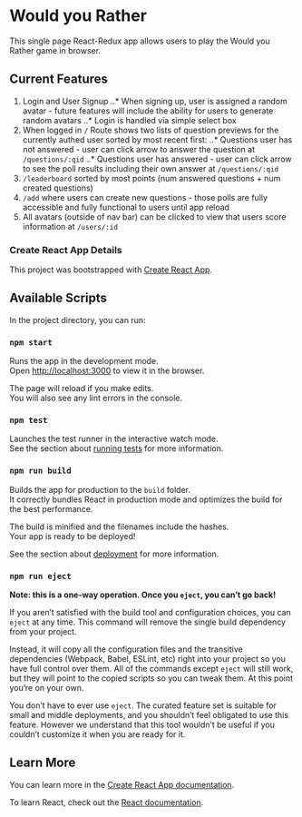 # Would you Rather

This single page React-Redux app allows users to play the Would you Rather game in browser.

## Current Features

1. Login and User Signup
..* When signing up, user is assigned a random avatar - future features will include the ability for users to generate random avatars
..* Login is handled via simple select box
2. When logged in `/` Route shows two lists of question previews for the currently authed user sorted by most recent first:
..* Questions user has not answered - user can click arrow to answer the question at `/questions/:qid`
..* Questions user has answered - user can click arrow to see the poll results including their own answer at `/questions/:qid`
3. `/leaderboard` sorted by most points (num answered questions + num created questions)
4. `/add` where users can create new questions - those polls are fully accessible and fully functional to users until app reload
5. All avatars (outside of nav bar) can be clicked to view that users score information at `/users/:id`


### Create React App Details

This project was bootstrapped with [Create React App](https://github.com/facebook/create-react-app).

## Available Scripts

In the project directory, you can run:

### `npm start`

Runs the app in the development mode.<br>
Open [http://localhost:3000](http://localhost:3000) to view it in the browser.

The page will reload if you make edits.<br>
You will also see any lint errors in the console.

### `npm test`

Launches the test runner in the interactive watch mode.<br>
See the section about [running tests](https://facebook.github.io/create-react-app/docs/running-tests) for more information.

### `npm run build`

Builds the app for production to the `build` folder.<br>
It correctly bundles React in production mode and optimizes the build for the best performance.

The build is minified and the filenames include the hashes.<br>
Your app is ready to be deployed!

See the section about [deployment](https://facebook.github.io/create-react-app/docs/deployment) for more information.

### `npm run eject`

**Note: this is a one-way operation. Once you `eject`, you can’t go back!**

If you aren’t satisfied with the build tool and configuration choices, you can `eject` at any time. This command will remove the single build dependency from your project.

Instead, it will copy all the configuration files and the transitive dependencies (Webpack, Babel, ESLint, etc) right into your project so you have full control over them. All of the commands except `eject` will still work, but they will point to the copied scripts so you can tweak them. At this point you’re on your own.

You don’t have to ever use `eject`. The curated feature set is suitable for small and middle deployments, and you shouldn’t feel obligated to use this feature. However we understand that this tool wouldn’t be useful if you couldn’t customize it when you are ready for it.

## Learn More

You can learn more in the [Create React App documentation](https://facebook.github.io/create-react-app/docs/getting-started).

To learn React, check out the [React documentation](https://reactjs.org/).
